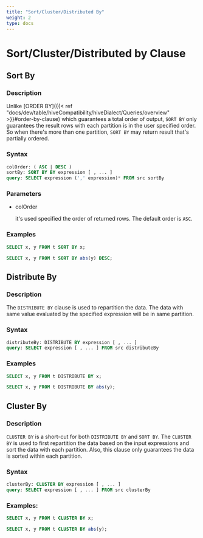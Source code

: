 ```yaml
---
title: "Sort/Cluster/Distributed By"
weight: 2
type: docs
---
```

<!--
Licensed to the Apache Software Foundation (ASF) under one
or more contributor license agreements.  See the NOTICE file
distributed with this work for additional information
regarding copyright ownership.  The ASF licenses this file
to you under the Apache License, Version 2.0 (the
"License"); you may not use this file except in compliance
with the License.  You may obtain a copy of the License at

  http://www.apache.org/licenses/LICENSE-2.0

Unless required by applicable law or agreed to in writing,
software distributed under the License is distributed on an
"AS IS" BASIS, WITHOUT WARRANTIES OR CONDITIONS OF ANY
KIND, either express or implied.  See the License for the
specific language governing permissions and limitations
under the License.
-->

# Sort/Cluster/Distributed by Clause

## Sort By

### Description

Unlike [ORDER BY]({{< ref "docs/dev/table/hiveCompatibility/hiveDialect/Queries/overview" >}}#order-by-clause) which guarantees a total order of output,
`SORT BY` only guarantees the result rows with each partition is in the user specified order.
So when there's more than one partition, `SORT BY` may return result that's partially ordered. 

### Syntax

```sql
colOrder: ( ASC | DESC )
sortBy: SORT BY BY expression [ , ... ]
query: SELECT expression (',' expression)* FROM src sortBy
```

### Parameters
- colOrder

  it's used specified the order of returned rows. The default order is `ASC`.

### Examples

```sql
SELECT x, y FROM t SORT BY x;

SELECT x, y FROM t SORT BY abs(y) DESC;
```

## Distribute By

### Description

The `DISTRIBUTE BY` clause is used to repartition the data.
The data with same value evaluated by the specified expression will be in same partition.

### Syntax

```sql
distributeBy: DISTRIBUTE BY expression [ , ... ]
query: SELECT expression [ , ... ] FROM src distributeBy
```

### Examples

```sql
SELECT x, y FROM t DISTRIBUTE BY x;

SELECT x, y FROM t DISTRIBUTE BY abs(y);
```

## Cluster By

### Description

`CLUSTER BY` is a short-cut for both `DISTRIBUTE BY` and `SORT BY`.
The `CLUSTER BY` is used to first repartition the data based on the input expressions and sort the data with each partition.
Also, this clause only guarantees the data is sorted within each partition.

### Syntax

```sql
clusterBy: CLUSTER BY expression [ , ... ]
query: SELECT expression [ , ... ] FROM src clusterBy
```

### Examples:

```sql
SELECT x, y FROM t CLUSTER BY x;

SELECT x, y FROM t CLUSTER BY abs(y);
```
